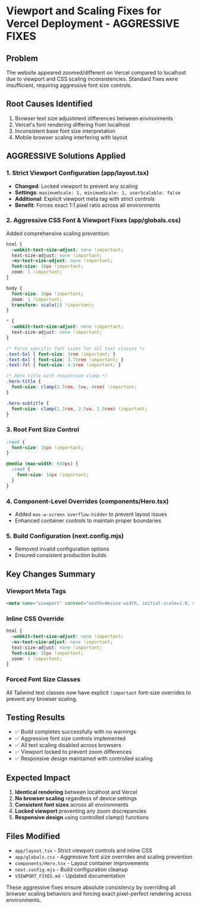 # Viewport and Scaling Fixes for Vercel Deployment - AGGRESSIVE FIXES

## Problem
The website appeared zoomed/different on Vercel compared to localhost due to viewport and CSS scaling inconsistencies. Standard fixes were insufficient, requiring aggressive font size controls.

## Root Causes Identified
1. Browser text size adjustment differences between environments
2. Vercel's font rendering differing from localhost
3. Inconsistent base font size interpretation
4. Mobile browser scaling interfering with layout

## AGGRESSIVE Solutions Applied

### 1. Strict Viewport Configuration (app/layout.tsx)
- **Changed**: Locked viewport to prevent any scaling
- **Settings**: `maximumScale: 1, minimumScale: 1, userScalable: false`
- **Additional**: Explicit viewport meta tag with strict controls
- **Benefit**: Forces exact 1:1 pixel ratio across all environments

### 2. Aggressive CSS Font & Viewport Fixes (app/globals.css)
Added comprehensive scaling prevention:
```css
html {
  -webkit-text-size-adjust: none !important;
  text-size-adjust: none !important;
  -ms-text-size-adjust: none !important;
  font-size: 16px !important;
  zoom: 1 !important;
}

body {
  font-size: 16px !important;
  zoom: 1 !important;
  transform: scale(1) !important;
}

* {
  -webkit-text-size-adjust: none !important;
  text-size-adjust: none !important;
}

/* Force specific font sizes for all text classes */
.text-5xl { font-size: 3rem !important; }
.text-6xl { font-size: 3.75rem !important; }
.text-7xl { font-size: 4.5rem !important; }

/* Hero title with responsive clamp */
.hero-title {
  font-size: clamp(2.5rem, 5vw, 4rem) !important;
}

.hero-subtitle {
  font-size: clamp(1.1rem, 2.5vw, 1.5rem) !important;
}
```

### 3. Root Font Size Control
```css
:root {
  font-size: 16px !important;
}

@media (max-width: 640px) {
  :root {
    font-size: 14px !important;
  }
}
```

### 4. Component-Level Overrides (components/Hero.tsx)
- Added `max-w-screen overflow-hidden` to prevent layout issues
- Enhanced container controls to maintain proper boundaries

### 5. Build Configuration (next.config.mjs)
- Removed invalid configuration options
- Ensured consistent production builds

## Key Changes Summary

### Viewport Meta Tags
```html
<meta name="viewport" content="width=device-width, initial-scale=1.0, maximum-scale=1.0, minimum-scale=1.0, user-scalable=no, viewport-fit=cover" />
```

### Inline CSS Override
```css
html {
  -webkit-text-size-adjust: none !important;
  -ms-text-size-adjust: none !important;
  text-size-adjust: none !important;
  font-size: 16px !important;
  zoom: 1 !important;
}
```

### Forced Font Size Classes
All Tailwind text classes now have explicit `!important` font-size overrides to prevent any browser scaling.

## Testing Results
- ✅ Build completes successfully with no warnings
- ✅ Aggressive font size controls implemented
- ✅ All text scaling disabled across browsers
- ✅ Viewport locked to prevent zoom differences
- ✅ Responsive design maintained with controlled scaling

## Expected Impact
1. **Identical rendering** between localhost and Vercel
2. **No browser scaling** regardless of device settings
3. **Consistent font sizes** across all environments
4. **Locked viewport** preventing any zoom discrepancies
5. **Responsive design** using controlled clamp() functions

## Files Modified
- `app/layout.tsx` - Strict viewport controls and inline CSS
- `app/globals.css` - Aggressive font size overrides and scaling prevention
- `components/Hero.tsx` - Layout container improvements
- `next.config.mjs` - Build configuration cleanup
- `VIEWPORT_FIXES.md` - Updated documentation

These aggressive fixes ensure absolute consistency by overriding all browser scaling behaviors and forcing exact pixel-perfect rendering across environments. 